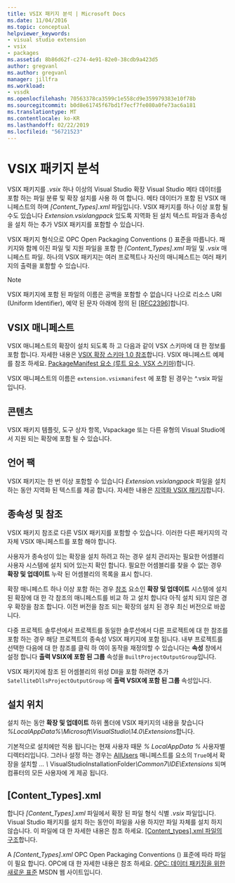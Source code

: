 ```yaml
---
title: VSIX 패키지 분석 | Microsoft Docs
ms.date: 11/04/2016
ms.topic: conceptual
helpviewer_keywords:
- visual studio extension
- vsix
- packages
ms.assetid: 8b86d62f-c274-4e91-82e0-38cdb9a423d5
author: gregvanl
ms.author: gregvanl
manager: jillfra
ms.workload:
- vssdk
ms.openlocfilehash: 70563378ca3599c1e558cd9e359979383e10f78b
ms.sourcegitcommit: b0d8e61745f67bd1f7ecf7fe080a0fe73ac6a181
ms.translationtype: MT
ms.contentlocale: ko-KR
ms.lasthandoff: 02/22/2019
ms.locfileid: "56721523"
---
```

# <a name="anatomy-of-a-vsix-package"></a>VSIX 패키지 분석
VSIX 패키지를 *.vsix* 하나 이상의 Visual Studio 확장 Visual Studio 메타 데이터를 포함 하는 파일 분류 및 확장 설치를 사용 하 여 합니다. 메타 데이터가 포함 된 VSIX 매니페스트의 하며 *[Content_Types].xml* 파일입니다. VSIX 패키지를 하나 이상 포함 될 수도 있습니다 *Extension.vsixlangpack* 있도록 지역화 된 설치 텍스트 파일과 종속성을 설치 하는 추가 VSIX 패키지를 포함할 수 있습니다.

 VSIX 패키지 형식으로 OPC Open Packaging Conventions () 표준을 따릅니다. 패키지와 함께 이진 파일 및 지원 파일을 포함 한 *[Content_Types].xml* 파일 및 *.vsix* 매니페스트 파일. 하나의 VSIX 패키지는 여러 프로젝트나 자신의 매니페스트는 여러 패키지의 출력을 포함할 수 있습니다.

> [!NOTE]
>  VSIX 패키지에 포함 된 파일의 이름은 공백을 포함할 수 없습니다 나으로 리소스 URI (Uniform Identifier), 예약 된 문자 아래에 정의 된 [ \[RFC2396\]](http://go.microsoft.com/fwlink/?LinkId=90339)합니다.

## <a name="the-vsix-manifest"></a>VSIX 매니페스트
 VSIX 매니페스트의 확장이 설치 되도록 하 고 다음과 같이 VSX 스키마에 대 한 정보를 포함 합니다. 자세한 내용은 [VSIX 확장 스키마 1.0 참조](https://msdn.microsoft.com/library/76e410ec-b1fb-4652-ac98-4a4c52e09a2b)합니다. VSIX 매니페스트 예제를 참조 하세요. [PackageManifest 요소 (루트 요소, VSX 스키마)](https://msdn.microsoft.com/library/f8ae42ba-775a-4d2b-976a-f556e147f187)합니다.

 VSIX 매니페스트의 이름은 `extension.vsixmanifest` 에 포함 된 경우는 ^.vsix 파일입니다.

## <a name="the-content"></a>콘텐츠
 VSIX 패키지 템플릿, 도구 상자 항목, Vspackage 또는 다른 유형의 Visual Studio에서 지원 되는 확장에 포함 될 수 있습니다.

## <a name="language-packs"></a>언어 팩
 VSIX 패키지는 한 번 이상 포함할 수 있습니다 *Extension.vsixlangpack* 파일을 설치 하는 동안 지역화 된 텍스트를 제공 합니다. 자세한 내용은 [지역화 VSIX 패키지](../extensibility/localizing-vsix-packages.md)합니다.

## <a name="dependencies-and-references"></a>종속성 및 참조
 VSIX 패키지 참조로 다른 VSIX 패키지를 포함할 수 있습니다. 이러한 다른 패키지의 각 자체 VSIX 매니페스트를 포함 해야 합니다.

 사용자가 종속성이 있는 확장을 설치 하려고 하는 경우 설치 관리자는 필요한 어셈블리 사용자 시스템에 설치 되어 있는지 확인 합니다. 필요한 어셈블리를 찾을 수 없는 경우 **확장 및 업데이트** 누락 된 어셈블리의 목록을 표시 합니다.

 확장 매니페스트 하나 이상 포함 하는 경우 [참조](/previous-versions/visualstudio/visual-studio-2010/dd393687(v=vs.100)) 요소인 **확장 및 업데이트** 시스템에 설치 된 확장에 대 한 각 참조의 매니페스트를 비교 하 고 설치 합니다 아직 설치 되지 않은 경우 확장을 참조 합니다. 이전 버전을 참조 되는 확장의 설치 된 경우 최신 버전으로 바꿉니다.

 다중 프로젝트 솔루션에서 프로젝트를 동일한 솔루션에서 다른 프로젝트에 대 한 참조를 포함 하는 경우 해당 프로젝트의 종속성 VSIX 패키지에 포함 됩니다. 내부 프로젝트를 선택한 다음에 대 한 참조를 클릭 하 여이 동작을 재정의할 수 있습니다는 **속성** 창에서 설정 합니다 **출력 VSIX에 포함 된 그룹** 속성을 `BuiltProjectOutputGroup`입니다.

 VSIX 패키지에 참조 된 어셈블리의 위성 Dll을 포함 하려면 추가 `SatelliteDllsProjectOutputGroup` 에 **출력 VSIX에 포함 된 그룹** 속성입니다.

## <a name="installation-location"></a>설치 위치
 설치 하는 동안 **확장 및 업데이트** 하위 폴더에 VSIX 패키지의 내용을 찾습니다 *%LocalAppData%\Microsoft\VisualStudio\14.0\Extensions*합니다.

 기본적으로 설치에만 적용 됩니다는 현재 사용자 때문 *% LocalAppData %* 사용자별 디렉터리입니다. 그러나 설정 하는 경우는 [AllUsers](https://msdn.microsoft.com/library/ac817f50-3276-4ddb-b467-8bbb1432455b) 매니페스트를 요소의 `True`에서 확장을 설치할 <em>... \\</em> VisualStudioInstallationFolder<em>\Common7\IDE\Extensions</em> 되며 컴퓨터의 모든 사용자에 게 제공 됩니다.

## <a name="contenttypesxml"></a>[Content_Types].xml
 합니다 *[Content_Types].xml* 파일에서 확장 된 파일 형식 식별 *.vsix* 파일입니다. Visual Studio 패키지를 설치 하는 동안이 파일을 사용 하지만 파일 자체를 설치 하지 않습니다. 이 파일에 대 한 자세한 내용은 참조 하세요. [[Content_types].xml 파일의 구조](the-structure-of-the-content-types-dot-xml-file.md)합니다.

 A *[Content_Types].xml* OPC Open Packaging Conventions () 표준에 따라 파일이 필요 합니다. OPC에 대 한 자세한 내용은 참조 하세요. [OPC: 데이터 패키징을 위한 새로운 표준](https://blogs.msdn.microsoft.com/msdnmagazine/2007/08/08/opc-a-new-standard-for-packaging-your-data/) MSDN 웹 사이트입니다.
